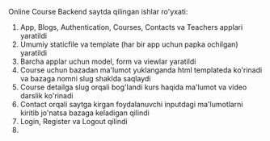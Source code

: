 Online Course Backend saytda qilingan ishlar ro'yxati:

1. App, Blogs, Authentication, Courses, Contacts va Teachers applari yaratildi
2. Umumiy staticfile va template (har bir app uchun papka ochilgan) yaratildi
3. Barcha applar uchun model, form va viewlar yaratildi
4. Course uchun bazadan ma'lumot yuklanganda html templateda ko'rinadi va bazaga nomni slug shaklda saqlaydi
5. Course detailga slug orqali bog'landi kurs haqida ma'lumot va video darslik ko'rinadi
6. Contact orqali saytga kirgan foydalanuvchi inputdagi ma'lumotlarni kiritib jo'natsa bazaga keladigan qilindi
7. Login, Register va Logout qilindi
8. 
